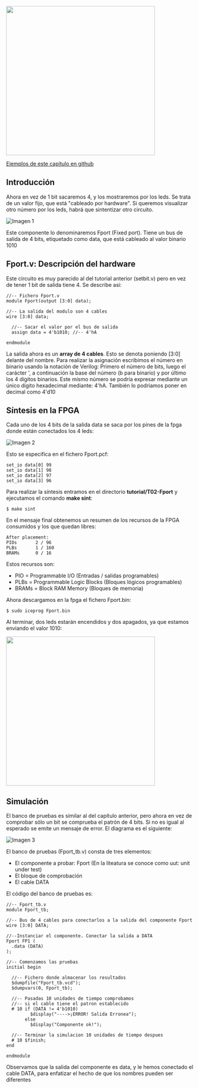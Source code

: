 <img src="https://github.com/Obijuan/open-fpga-verilog-tutorial/raw/master/tutorial/T02-Fport/images/Fport-iCEstick-1.png" width="400" align="center">

[Ejemplos de este capítulo en github](https://github.com/Obijuan/open-fpga-verilog-tutorial/tree/master/tutorial/T02-Fport)

## Introducción

Ahora en vez de 1 bit sacaremos 4, y los mostraremos por los leds. Se trata de un valor fijo, que está "cableado por hardware". Si queremos visualizar otro número por los leds, habrá que sintentizar otro circuito.

![Imagen 1](https://github.com/Obijuan/open-fpga-verilog-tutorial/raw/master/tutorial/T02-Fport/images/Fport-1.png)

Este componente lo denominaremos Fport (Fixed port). Tiene un bus de salida de 4 bits, etiquetado como data, que está cableado al valor binario 1010

## Fport.v: Descripción del hardware

Este circuito es muy parecido al del tutorial anterior (setbit.v) pero en vez de tener 1 bit de salida tiene 4. Se describe así:

    //-- Fichero Fport.v
    module Fport(output [3:0] data);
    
    //-- La salida del modulo son 4 cables
    wire [3:0] data;
    
      //-- Sacar el valor por el bus de salida
      assign data = 4'b1010; //-- 4'hA
    
    endmodule

La salida ahora es un **array de 4 cables**. Esto se denota poniendo [3:0] delante del nombre. Para realizar la asignación escribimos el número en binario usando la notación de Verilog: Primero el número de bits, luego el carácter ', a continuación la base del número (b para binario) y por último los 4 dígitos binarios.  Este mísmo número se podría expresar mediante un único dígito hexadecimal mediante:  4'hA. También lo podriamos poner en decimal como 4'd10

## Síntesis en la FPGA

Cada uno de los 4 bits de la salida data se saca por los pines de la fpga donde están conectados los 4 leds:

![Imagen 2](https://github.com/Obijuan/open-fpga-verilog-tutorial/raw/master/tutorial/T02-Fport/images/Fport-2.png)

Esto se especifica en el fichero Fport.pcf:

    set_io data[0] 99
    set_io data[1] 98
    set_io data[2] 97
    set_io data[3] 96

Para realizar la síntesis entramos en el directorio **tutorial/T02-Fport** y ejecutamos el comando **make sint**:

    $ make sint

En el mensaje final obtenemos un resumen de los recursos de la FPGA consumidos y los que quedan libres:

    After placement:
    PIOs       2 / 96
    PLBs       1 / 160
    BRAMs      0 / 16

Estos recursos son:
* PIO = Programmable I/O (Entradas / salidas programables)
* PLBs = Programmable Logic Blocks (Bloques lógicos programables)
* BRAMs = Block RAM Memory (Bloques de memoria)

Ahora descargamos en la fpga el fichero Fport.bin:

    $ sudo iceprog Fport.bin

Al terminar, dos leds estarán encendidos y dos apagados, ya que estamos enviando el valor 1010:

<img src="https://github.com/Obijuan/open-fpga-verilog-tutorial/raw/master/tutorial/T02-Fport/images/Fport-iCEstick-2.png" width="400" align="center">

## Simulación

El banco de pruebas es similar al del capítulo anterior, pero ahora en vez de comprobar sólo un bit se comprueba el patrón de 4 bits. Si no es igual al esperado se emite un mensaje de error. El diagrama es el siguiente:

![Imagen 3](https://github.com/Obijuan/open-fpga-verilog-tutorial/raw/master/tutorial/T02-Fport/images/Fport-3.png)

El banco de pruebas (Fport_tb.v) consta de tres elementos:

* El componente a probar: Fport  (En la liteatura se conoce como uut: unit under test)
* El bloque de comprobación 
* El cable DATA

El código del banco de pruebas es:

    //-- Fport_tb.v
    module Fport_tb;
    
    //-- Bus de 4 cables para conectarlos a la salida del componente Fport
    wire [3:0] DATA;
    
    //--Instanciar el componente. Conectar la salida a DATA
    Fport FP1 (
      .data (DATA)
    );
    
    //-- Comenzamos las pruebas
    initial begin
    
      //-- Fichero donde almacenar los resultados
      $dumpfile("Fport_tb.vcd");
      $dumpvars(0, Fport_tb);
    
      //-- Pasadas 10 unidades de tiempo comprobamos
      //-- si el cable tiene el patron establecido
      # 10 if (DATA != 4'b1010)
             $display("---->¡ERROR! Salida Erronea");
           else
             $display("Componente ok!");
    
      //-- Terminar la simulacion 10 unidades de tiempo despues
      # 10 $finish;
    end
    
    endmodule

Observamos que la salida del componente es data, y le hemos conectado el cable DATA, para enfatizar el hecho de que los nombres pueden ser diferentes
